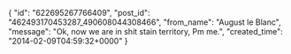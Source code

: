  {
   "id": "622695267766409",
   "post_id": "462493170453287_490608044308466",
   "from_name": "August le Blanc",
   "message": "Ok, now we are in shit stain territory, Pm me.",
   "created_time": "2014-02-09T04:59:32+0000"
 }
